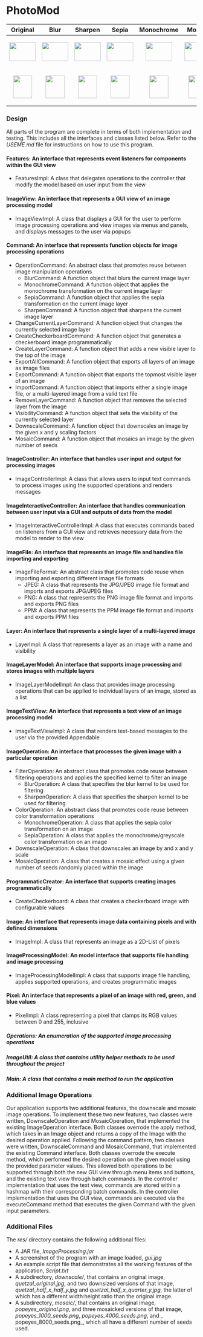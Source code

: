 # PhotoMod 

|Original|Blur|Sharpen|Sepia|Monochrome|Mosaic|Downscale|
|--------|----|-------|-----|----------|------|---------| 
|<p align="center"><img src="https://user-images.githubusercontent.com/52764831/121575831-cdb08400-c9f5-11eb-8177-933bc858cfa4.jpg" width="70" height="50"></p>|<p align="center"><img src="https://user-images.githubusercontent.com/52764831/121575993-f8024180-c9f5-11eb-8090-98be3ac64ca8.png" width="70" height="50"></p>|<p align="center"><img src="https://user-images.githubusercontent.com/52764831/121576177-23852c00-c9f6-11eb-8198-4485f348e31e.png" width="70" height="50"></p>|<p align="center"><img src="https://user-images.githubusercontent.com/52764831/121576302-3b5cb000-c9f6-11eb-87d5-f05fc9e94f77.png" width="70" height="50"></p>|<p align="center"><img src="https://user-images.githubusercontent.com/52764831/121576328-43b4eb00-c9f6-11eb-9469-d4ad8760caef.png" width="70" height="50"></p>|<p align="center"><img src="https://user-images.githubusercontent.com/52764831/122719882-c9c60280-d23c-11eb-896b-c3f0d3dbd7a5.png" width="70" height="50"></p>|<p align="center"><img src="https://user-images.githubusercontent.com/52764831/122721521-c5024e00-d23e-11eb-8bf3-d85ddfaa30d9.png" width="35" height="25"></p>|
|<p align="center"><img src="https://user-images.githubusercontent.com/52764831/121576880-dfdef200-c9f6-11eb-8c39-ce98cb86c958.jpg" width="50" height="60"></p>|<p align="center"><img src="https://user-images.githubusercontent.com/52764831/121576704-a3ab9180-c9f6-11eb-86b3-6d23cee90119.png" width="50" height="60"></p>|<p align="center"><img src="https://user-images.githubusercontent.com/52764831/121576963-fd13c080-c9f6-11eb-9887-a6d59cad566b.png" width="50" height="60"></p>|<p align="center"><img src="https://user-images.githubusercontent.com/52764831/121577018-0d2ba000-c9f7-11eb-8bde-8f14ed4bbc78.png" width="50" height="60"></p>|<p align="center"><img src="https://user-images.githubusercontent.com/52764831/121577055-1c125280-c9f7-11eb-8350-da05c75aa907.png" width="50" height="60"></p>|<p align="center"><img src="https://user-images.githubusercontent.com/52764831/122720377-67b9cd00-d23d-11eb-95c4-7d4a62f0846c.jpg" width="50" height="60"></p>|<p align="center"><img src="https://user-images.githubusercontent.com/52764831/122720043-f7ab4700-d23c-11eb-80dc-1ab89bf65c24.jpg" width="25" height="30"></p>|

### Design

All parts of the program are complete in terms of both implementation and testing. This includes all
the interfaces and classes listed below. Refer to the _USEME.md_ file for instructions on how to use
this program.

#### Features: An interface that represents event listeners for components within the GUI view

- FeaturesImpl: A class that delegates operations to the controller that modify the model based on
  user input from the view

#### ImageView: An interface that represents a GUI view of an image processing model

- ImageViewImpl: A class that displays a GUI for the user to perform image processing operations and
  view images via menus and panels, and displays messages to the user via popups

#### Command: An interface that represents function objects for image processing operations

- OperationCommand: An abstract class that promotes reuse between image manipulation operations
    - BlurCommand: A function object that blurs the current image layer
    - MonochromeCommand: A function object that applies the monochrome transformation on the current
      image layer
    - SepiaCommand: A function object that applies the sepia transformation on the current image
      layer
    - SharpenCommand: A function object that sharpens the current image layer
- ChangeCurrentLayerCommand: A function object that changes the currently selected image layer
- CreateCheckerboardCommand: A function object that generates a checkerboard image programmatically
- CreateLayerCommand: A function object that adds a new visible layer to the top of the image
- ExportAllCommand: A function object that exports all layers of an image as image files
- ExportCommand: A function object that exports the topmost visible layer of an image
- ImportCommand: A function object that imports either a single image file, or a multi-layered image
  from a valid text file
- RemoveLayerCommand: A function object that removes the selected layer from the image
- VisibilityCommand: A function object that sets the visibility of the currently selected layer
- DownscaleCommand: A function object that downscales an image by the given x and y scaling factors
- MosaicCommand: A function object that mosaics an image by the given number of seeds

#### ImageController: An interface that handles user input and output for processing images

- ImageControllerImpl: A class that allows users to input text commands to process images using the
  supported operations and renders messages

#### ImageInteractiveController: An interface that handles communication between user input via a GUI and outputs of data from the model

- ImageInteractiveControllerImpl: A class that executes commands based on listeners from a GUI view
  and retrieves necessary data from the model to render to the view

#### ImageFile: An interface that represents an image file and handles file importing and exporting

- ImageFileFormat: An abstract class that promotes code reuse when importing and exporting different
  image file formats
    - JPEG: A class that represents the JPG/JPEG image file format and imports and exports JPG/JPEG
      files
    - PNG: A class that represents the PNG image file format and imports and exports PNG files
    - PPM: A class that represents the PPM image file format and imports and exports PPM files

#### Layer: An interface that represents a single layer of a multi-layered image

- LayerImpl: A class that represents a layer as an image with a name and visibility

#### ImageLayerModel: An interface that supports image processing and stores images with multiple layers

- ImageLayerModelImpl: An class that provides image processing operations that can be applied to
  individual layers of an image, stored as a list

#### ImageTextView: An interface that represents a text view of an image processing model

- ImageTextViewImpl: A class that renders text-based messages to the user via the provided
  Appendable

#### ImageOperation: An interface that processes the given image with a particular operation

- FilterOperation: An abstract class that promotes code reuse between filtering operations and
  applies the specified kernel to filter an image
    - BlurOperation: A class that specifies the blur kernel to be used for filtering
    - SharpenOperation: A class that specifies the sharpen kernel to be used for filtering
- ColorOperation: An abstract class that promotes code reuse between color transformation operations
    - MonochromeOperation: A class that applies the sepia color transformation on an image
    - SepiaOperation: A class that applies the monochrome/greyscale color transformation on an image
- DownscaleOperation: A class that downscales an image by and x and y scale
- MosaicOperation: A class that creates a mosaic effect using a given number of seeds randomly
  placed within the image

#### ProgrammaticCreator: An interface that supports creating images programmatically

- CreateCheckerboard: A class that creates a checkerboard image with configurable values

#### Image: An interface that represents image data containing pixels and with defined dimensions

- ImageImpl: A class that represents an image as a 2D-List of pixels

#### ImageProcessingModel: An model interface that supports file handling and image processing

- ImageProcessingModelImpl: A class that supports image file handling, applies supported operations,
  and creates programmatic images

#### Pixel: An interface that represents a pixel of an image with red, green, and blue values

- PixelImpl: A class representing a pixel that clamps its RGB values between 0 and 255, inclusive

##### Operations: An enumeration of the supported image processing operations

##### ImageUtil: A class that contains utility helper methods to be used throughout the project

##### Main: A class that contains a main method to run the application

### Additional Image Operations
 
Our application supports two additional features, the downscale and mosaic image operations. To
implement these two new features, two classes were written, DownscaleOperation and MosaicOperation,
that implemented the existing ImageOperation interface. Both classes overrode the apply method,
which takes in an Image object and returns a copy of the Image with the desired operation applied.
Following the command pattern, two classes were written, DownscaleCommand and MosaicCommand, that
implemented the existing Command interface. Both classes overrode the execute method, which
performed the desired operation on the given model using the provided parameter values. This allowed
both operations to be supported through both the new GUI view through menu items and buttons, and
the existing text view through batch commands. In the controller implementation that uses the text
view, commands are stored within a hashmap with their corresponding batch commands. In the
controller implementation that uses the GUI view, commands are executed via the executeCommand
method that executes the given Command with the given input parameters.

### Additional Files

The _res/_ directory contains the following additional files:

- A JAR file, _ImageProcessing.jar_
- A screenshot of the program with an image loaded, _gui.jpg_
- An example script file that demonstrates all the working features of the application, _Script.txt_
- A subdirectory, _downscale/_, that contains an original image, _quetzal_original.jpg_, and two
  downsized versions of that image, _quetzal_half_x_half_y.jpg_ and _quetzal_half_x_quarter_y.jpg_,
  the latter of which has a different width:height ratio than the original image.
- A subdirectory, _mosaic/_, that contains an original image, _popeyes_original.png_, and three
  mosaicked versions of that image, _popeyes_1000_seeds.png_, _popeyes_4000_seeds.png_, and _
  popeyes_8000_seeds.png_, which all have a different number of seeds used.
